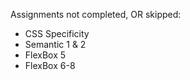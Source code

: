 Assignments not completed, OR skipped:

* CSS Specificity
* Semantic 1 & 2
* FlexBox 5
* FlexBox 6-8
